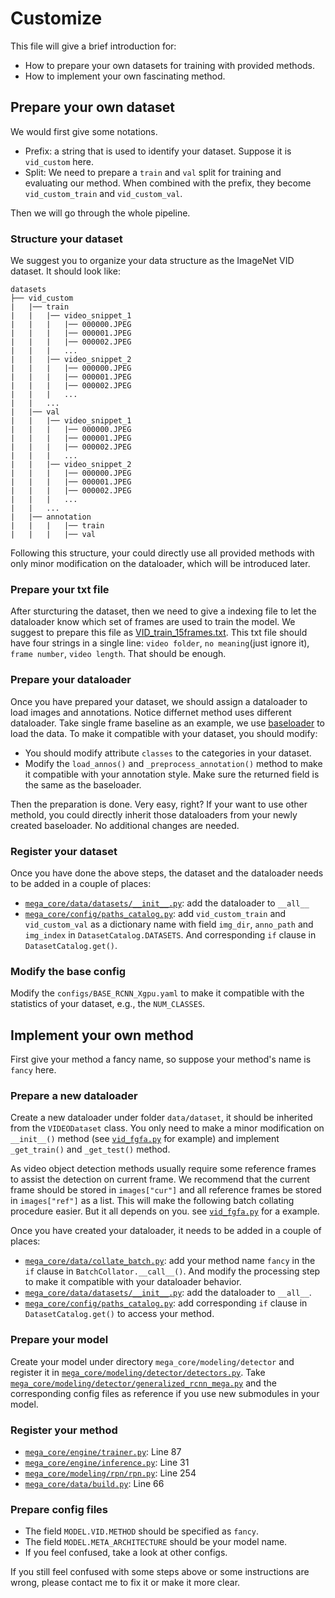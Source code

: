 # Customize

This file will give a brief introduction for:
 - How to prepare your own datasets for training with provided methods.
 - How to implement your own fascinating method.
 
## Prepare your own dataset

We would first give some notations.

- Prefix: a string that is used to identify your dataset. Suppose it is `vid_custom` here.
- Split: We need to prepare a `train` and `val` split for training and evaluating our method. When combined with the prefix, they become `vid_custom_train` and `vid_custom_val`.

Then we will go through the whole pipeline.

### Structure your dataset

We suggest you to organize your data structure as the ImageNet VID dataset. It should look like:

```
datasets
├── vid_custom
|   |── train
|   |   |── video_snippet_1
|   |   |   |── 000000.JPEG
|   |   |   |── 000001.JPEG
|   |   |   |── 000002.JPEG
|   |   |   ...
|   |   |── video_snippet_2
|   |   |   |── 000000.JPEG
|   |   |   |── 000001.JPEG
|   |   |   |── 000002.JPEG
|   |   |   ...
|   |   ...
|   |── val
|   |   |── video_snippet_1
|   |   |   |── 000000.JPEG
|   |   |   |── 000001.JPEG
|   |   |   |── 000002.JPEG
|   |   |   ...
|   |   |── video_snippet_2
|   |   |   |── 000000.JPEG
|   |   |   |── 000001.JPEG
|   |   |   |── 000002.JPEG
|   |   |   ...
|   |   ...
|   |── annotation
|   |   |   |── train
|   |   |   |── val
``` 

Following this structure, your could directly use all provided methods with only minor modification on the dataloader, which will be introduced later.

### Prepare your txt file

After sturcturing the dataset, then we need to give a indexing file to let the dataloader know which set of frames are used to train the model. We suggest to prepare this file as [VID_train_15frames.txt](datasets/ILSVRC2015/ImageSets/VID_train_15frames.txt). This txt file should have four strings in a single line: `video folder`, `no meaning`(just ignore it), `frame number`, `video length`. That should be enough.

### Prepare your dataloader

Once you have prepared your dataset, we should assign a dataloader to load images and annotations. Notice differnet method uses different dataloader. Take single frame baseline as an example, we use [baseloader](mega_core/data/datasets/vid.py) to load the data. To make it compatible with your dataset, you should modify:

- You should modify attribute `classes` to the categories in your dataset.
- Modify the `load_annos()` and `_preprocess_annotation()` method to make it compatible with your annotation style. Make sure the returned field is the same as the baseloader.

Then the preparation is done. Very easy, right? If your want to use other methold, you could directly inherit those dataloaders from your newly created baseloader. No additional changes are needed.

### Register your dataset

Once you have done the above steps, the dataset and the dataloader needs to be added in a couple of places:

- [`mega_core/data/datasets/__init__.py`](mega_core/data/datasets/__init__.py): add the dataloader to `__all__`
- [`mega_core/config/paths_catalog.py`](mega_core/config/paths_catalog.py): add `vid_custom_train` and `vid_custom_val` as a dictionary name with field `img_dir`, `anno_path` and `img_index` in `DatasetCatalog.DATASETS`. And corresponding `if` clause in `DatasetCatalog.get()`.

### Modify the base config

Modify the `configs/BASE_RCNN_Xgpu.yaml` to make it compatible with the statistics of your dataset, e.g., the `NUM_CLASSES`.

## Implement your own method 

First give your method a fancy name, so suppose your method's name is `fancy` here.

### Prepare a new dataloader

Create a new dataloader under folder `data/dataset`, it should be inherited from the `VIDEODataset` class. You only need to make a minor modification on `__init__()` method (see [`vid_fgfa.py`](mega_core/data/datasets/vid_fgfa.py) for example) and implement `_get_train()` and `_get_test()` method.

As video object detection methods usually require some reference frames to assist the detection on current frame. We recommend that the current frame should be stored in `images["cur"]` and all reference frames be stored in `images["ref"]` as a list. This will make the following batch collating procedure easier. But it all depends on you. see [`vid_fgfa.py`](mega_core/data/datasets/vid_fgfa.py) for a example. 

Once you have created your dataloader, it needs to be added in a couple of places:
- [`mega_core/data/collate_batch.py`](mega_core/data/collate_batch.py): add your method name `fancy` in the `if` clause in `BatchCollator.__call__()`. And modify the processing step to make it compatible with your dataloader behavior.
- [`mega_core/data/datasets/__init__.py`](mega_core/data/datasets/__init__.py): add the dataloader to `__all__`.
- [`mega_core/config/paths_catalog.py`](mega_core/config/paths_catalog.py): add corresponding `if` clause in `DatasetCatalog.get()` to access your method.


### Prepare your model

Create your model under directory `mega_core/modeling/detector` and register it in [`mega_core/modeling/detector/detectors.py`](mega_core/modeling/detector/detectors.py). Take [`mega_core/modeling/detector/generalized_rcnn_mega.py`](mega_core/modeling/detector/generalized_rcnn_mega.py) and the corresponding config files as reference if you use new submodules in your model. 

### Register your method

- [`mega_core/engine/trainer.py`](mega_core/engine/trainer.py): Line 87
- [`mega_core/engine/inference.py`](mega_core/engine/inference.py): Line 31
- [`mega_core/modeling/rpn/rpn.py`](mega_core/modeling/rpn/rpn.py): Line 254
- [`mega_core/data/build.py`](mega_core/data/build.py): Line 66

### Prepare config files

- The field `MODEL.VID.METHOD` should be specified as `fancy`.
- The field `MODEL.META_ARCHITECTURE` should be your model name.
- If you feel confused, take a look at other configs.

If you still feel confused with some steps above or some instructions are wrong, please contact me to fix it or make it more clear.
